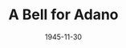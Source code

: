 ---
title: A Bell for Adano
date: 1945-11-30
closing_date: 1945-12-07
layout: productions
featured_image: 
image_caption:
image_credit:
playbill: 
category: 
Theatre: Theatre Jacksonville
Venue: Little Theatre
cast:
  Afronti Pietro: William D. Hammer
  Basile Giovanni: Nicholas Volpe
  Bellanco: H.P. Chenoweth
  Bill Munroe, M.P.: Tom Keating
  Cacopardo: Van Norman
  Captain Purvis: Birney Stokes
  Carmelina: Shirley Chardkoff
  Corporal Chuck Schultz, M.P.: Larry S. Laurinat
  Craxi: Pete Julian
  D'Arpa: Charles R. Hess
  Erba Carlo: Bing Pesin
  Father Pensovecchio: William D. Hammer
  Gargano: Seth Teasdale
  Joe Polack, M.P.: Albert Hedison
  Laura Sofia: Dorothy Horsfall
  Lt. Livingston: Andrew Aprea
  Major Victor Joppolo: Gerard L. Appy
  Margherita: Elva Stein
  Nasta: Carl Henry
  Ribaudo Guisepe: Rocky Demopoulos
  Sergeant Frank Trapani, M.P.: James F. Herriot
  Sergeant Leonard Borth, M.P.: Irvin Ware
  Spinnato: Jewett Ashley
  Tina: Connie Archer
  Zito Giovanni: Keith Bentley
crew:
  Assistant Stage Manager: Seth Teasdale
  Curtain: R.S. Heriot
  Director: L. Bramer Carlson
  Make-up: Elmo Lehman
  Painting and Construction: 
    - Bern Bullard
    - Bertie Seiwold
    - Bettie Barker
    - Bradley Geiger
    - Carol Corbett
    - Dorothy Greenlaw
    - Edythe Guernsey
    - Ernestine Koester
    - Hal Kriebs
    - Helen Kriebs
    - Hinkley Greenlaw
    - Jane Donaldson
    - Josephine Howard
    - Joyce Hall
    - Lloyd Henson
    - Natalie Vance
    - Pat Van de Velde
    - R.S. Heriot
    - Seth Teasdale
    - Shirley Cadle
    - Thomas Bruce
    - Virgia Noble
  Photographs in Lobby: Robert F. Marsh
  Portraits in the play and lobby: Nicholas Volpe
  Properties: 
    - Ann Hirth
    - Betty Peer
    - Boots Royall
    - Helen Kriebs
    - Meg Diamond
    - Miriam Ware
    - Sarah McRae
  Set and Lighting Design: Duke LeBrun
  Sound: Irma Jean Manning
  Stage Manager: Jeanne Ostner
  Switchboard: Helen Kriebs
  Wardrobe: 
    - Gerda Bower
    - Jane Reese
    - Louise Tennent
    - Meg Diamond
    - Sarah McRae
    - Tina Busk
orchestra:
external_links:
---